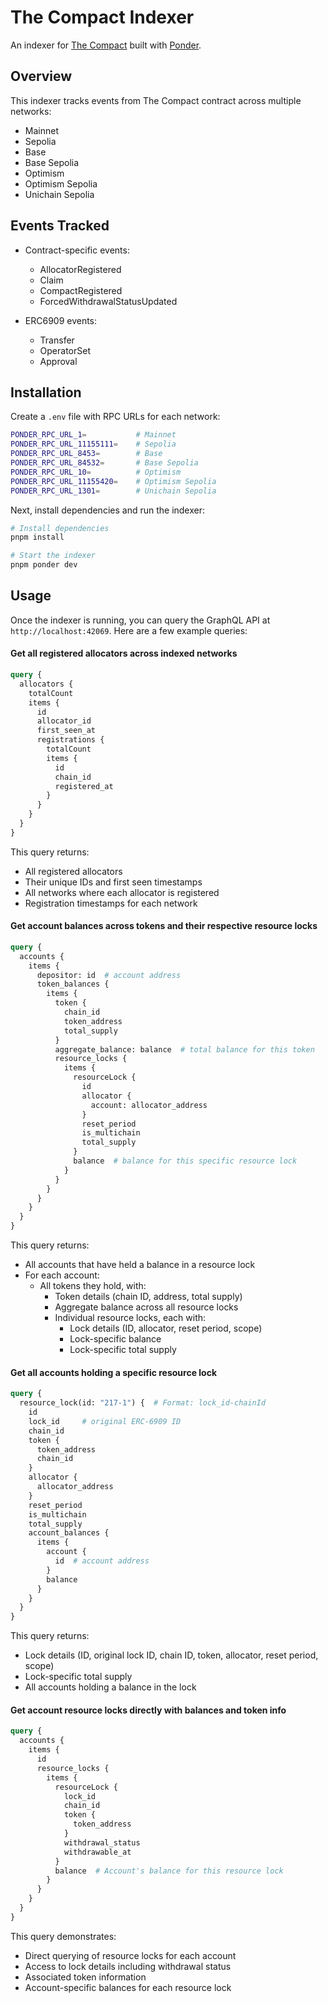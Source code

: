 # The Compact Indexer

An indexer for [The Compact](https://github.com/Uniswap/the-compact) built with [Ponder](https://github.com/ponder-sh/ponder).

## Overview

This indexer tracks events from The Compact contract across multiple networks:
- Mainnet
- Sepolia
- Base
- Base Sepolia
- Optimism
- Optimism Sepolia
- Unichain Sepolia

## Events Tracked

- Contract-specific events:
  - AllocatorRegistered
  - Claim
  - CompactRegistered
  - ForcedWithdrawalStatusUpdated

- ERC6909 events:
  - Transfer
  - OperatorSet
  - Approval

## Installation

Create a `.env` file with RPC URLs for each network:
```bash
PONDER_RPC_URL_1=           # Mainnet
PONDER_RPC_URL_11155111=    # Sepolia
PONDER_RPC_URL_8453=        # Base
PONDER_RPC_URL_84532=       # Base Sepolia
PONDER_RPC_URL_10=          # Optimism
PONDER_RPC_URL_11155420=    # Optimism Sepolia
PONDER_RPC_URL_1301=        # Unichain Sepolia
```

Next, install dependencies and run the indexer:
```bash
# Install dependencies
pnpm install

# Start the indexer
pnpm ponder dev
```

## Usage

Once the indexer is running, you can query the GraphQL API at `http://localhost:42069`. Here are a few example queries:

#### Get all registered allocators across indexed networks
```graphql
query {
  allocators {
    totalCount
    items {
      id
      allocator_id
      first_seen_at
      registrations {
        totalCount
        items {
          id
          chain_id
          registered_at
        }
      }
    }
  }
}
```

This query returns:
- All registered allocators
- Their unique IDs and first seen timestamps
- All networks where each allocator is registered
- Registration timestamps for each network

#### Get account balances across tokens and their respective resource locks

```graphql
query {
  accounts {
    items {
      depositor: id  # account address
      token_balances {
        items {
          token {
            chain_id
            token_address
            total_supply
          }
          aggregate_balance: balance  # total balance for this token
          resource_locks {
            items {
              resourceLock {
                id
                allocator {
                  account: allocator_address
                }
                reset_period
                is_multichain
                total_supply
              }
              balance  # balance for this specific resource lock
            }
          }
        }
      }
    }
  }
}
```

This query returns:
- All accounts that have held a balance in a resource lock
- For each account:
  - All tokens they hold, with:
    - Token details (chain ID, address, total supply)
    - Aggregate balance across all resource locks
    - Individual resource locks, each with:
      - Lock details (ID, allocator, reset period, scope)
      - Lock-specific balance
      - Lock-specific total supply

#### Get all accounts holding a specific resource lock
```graphql
query {
  resource_lock(id: "217-1") {  # Format: lock_id-chainId
    id
    lock_id     # original ERC-6909 ID
    chain_id
    token {
      token_address
      chain_id
    }
    allocator {
      allocator_address
    }
    reset_period
    is_multichain
    total_supply
    account_balances {
      items {
        account {
          id  # account address
        }
        balance
      }
    }
  }
}
```

This query returns:
- Lock details (ID, original lock ID, chain ID, token, allocator, reset period, scope)
- Lock-specific total supply
- All accounts holding a balance in the lock

#### Get account resource locks directly with balances and token info
```graphql
query {
  accounts {
    items {
      id
      resource_locks {
        items {
          resourceLock {
            lock_id
            chain_id
            token {
              token_address
            }
            withdrawal_status
            withdrawable_at
          }
          balance  # Account's balance for this resource lock
        }
      }
    }
  }
}
```

This query demonstrates:
- Direct querying of resource locks for each account
- Access to lock details including withdrawal status
- Associated token information
- Account-specific balances for each resource lock
